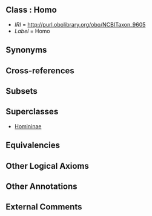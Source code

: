 
## Class : Homo

 * *IRI* = http://purl.obolibrary.org/obo/NCBITaxon_9605
 * *Label* = Homo

## Synonyms


## Cross-references


## Subsets


## Superclasses

 * [Homininae](../../NCBITaxon/98/NCBITaxon_207598.md)

## Equivalencies


## Other Logical Axioms


## Other Annotations


## External Comments

